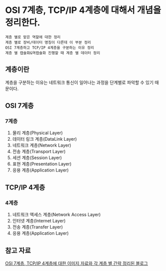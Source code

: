 # OSI 7계층, TCP/IP 4계층에 대해서 개념을 정리한다.

```
계층 별로 맡은 역할에 대한 정리  
계층 별로 장비/데이터 명칭이 다른데 이 부분 정리  
OSI 7계층하고 TCP/IP 4계층을 구분하는 이유 정리  
계층 별 캡슐화&역캡슐화 진행할 때 계층 별 데이터 정리
```

## 계층이란

계층을 구분하는 이유는 네트워크 통신이 일어나는 과정을 단계별로 파악할 수 있기 때문이다.

## OSI 7계층

### 7계층

1. 물리 계층(Physical Layer)
2. 데이터 링크 계층(DataLink Layer)
3. 네트워크 계층(Network Layer)
4. 전송 계층(Transport Layer)
5. 세션 계층(Session Layer)
6. 표현 계층(Presentation Layer)
7. 응용 계층(Application Layer)

## TCP/IP 4계층

### 4계층

1. 네트워크 액세스 계층(Network Access Layer)
2. 인터넷 계층(Internet Layer)
3. 전송 계층(Transfer Layer)
4. 응용 계층(Application Layer)

## 참고 자료

[OSI 7계층, TCP/IP 4계층에 대한 이미지 자료와 각 계층 별 간략 정리된 블로그](https://lxxyeon.tistory.com/155)
